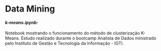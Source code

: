 # Data Mining


#### *k-means.ipynb:* 
Notebook mostrando o funcionamento do método de clusterização K-Means. Estudo realizado durante o bootcamp Analista de Dados
ministrado pelo Instituto de Gestão e Tecnologia da Informação - IGTI.



